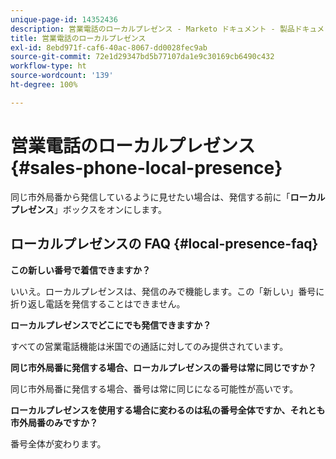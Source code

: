 ```yaml
---
unique-page-id: 14352436
description: 営業電話のローカルプレゼンス - Marketo ドキュメント - 製品ドキュメント
title: 営業電話のローカルプレゼンス
exl-id: 8ebd971f-caf6-40ac-8067-dd0028fec9ab
source-git-commit: 72e1d29347bd5b77107da1e9c30169cb6490c432
workflow-type: ht
source-wordcount: '139'
ht-degree: 100%

---
```


# 営業電話のローカルプレゼンス {#sales-phone-local-presence}

同じ市外局番から発信しているように見せたい場合は、発信する前に「**ローカルプレゼンス**」ボックスをオンにします。

## ローカルプレゼンスの FAQ {#local-presence-faq}

**この新しい番号で着信できますか？**

いいえ。ローカルプレゼンスは、発信のみで機能します。この「新しい」番号に折り返し電話を発信することはできません。

**ローカルプレゼンスでどこにでも発信できますか？**

すべての営業電話機能は米国での通話に対してのみ提供されています。

**同じ市外局番に発信する場合、ローカルプレゼンスの番号は常に同じですか？**

同じ市外局番に発信する場合、番号は常に同じになる可能性が高いです。

**ローカルプレゼンスを使用する場合に変わるのは私の番号全体ですか、それとも市外局番のみですか？**

番号全体が変わります。

